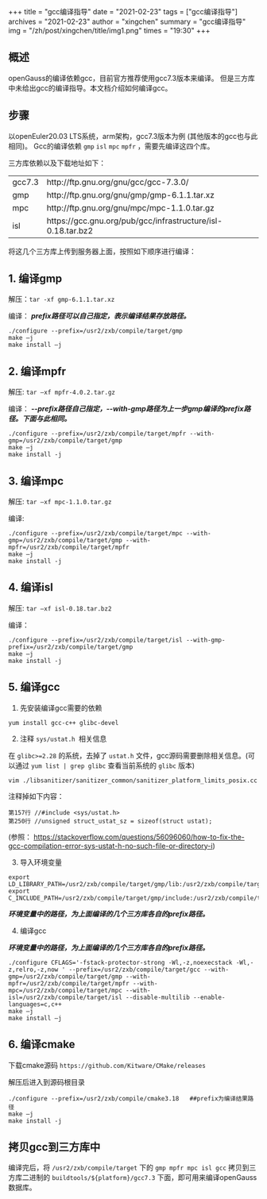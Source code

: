 +++
title = "gcc编译指导"
date = "2021-02-23"
tags = ["gcc编译指导"]
archives = "2021-02-23"
author = "xingchen"
summary = "gcc编译指导"
img = "/zh/post/xingchen/title/img1.png"
times = "19:30"
+++

## 概述

openGauss的编译依赖gcc，目前官方推荐使用gcc7.3版本来编译。 但是三方库中未给出gcc的编译指导。本文档介绍如何编译gcc。


## 步骤

以openEuler20.03 LTS系统，arm架构，gcc7.3版本为例 (其他版本的gcc也与此相同)。
Gcc的编译依赖 `gmp` `isl` `mpc` `mpfr` ，需要先编译这四个库。

三方库依赖以及下载地址如下：

<table>
<tbody>
    <tr>
        <td>gcc7.3</td>
        <td>http://ftp.gnu.org/gnu/gcc/gcc-7.3.0/</td>
    </tr>
    <tr>
        <td>gmp</td>
        <td>http://ftp.gnu.org/gnu/gmp/gmp-6.1.1.tar.xz</td>
    </tr>
    <tr>
        <td>mpc</td>
        <td>http://ftp.gnu.org/gnu/mpc/mpc-1.1.0.tar.gz</td>
    </tr>
    <tr>
        <td>isl</td>
        <td>https://gcc.gnu.org/pub/gcc/infrastructure/isl-0.18.tar.bz2</td>
    </tr>
</tbody>
</table>

将这几个三方库上传到服务器上面，按照如下顺序进行编译：

## 1. 编译gmp

解压：`tar -xf gmp-6.1.1.tar.xz`

编译：
***prefix路径可以自己指定，表示编译结果存放路径。***

```
./configure --prefix=/usr2/zxb/compile/target/gmp      
make –j
make install –j
```

## 2. 编译mpfr

解压: `tar –xf mpfr-4.0.2.tar.gz`

编译：
***--prefix路径自己指定，--with-gmp路径为上一步gmp编译的prefix路径。下面与此相同。***

```
./configure --prefix=/usr2/zxb/compile/target/mpfr --with-gmp=/usr2/zxb/compile/target/gmp 
make –j
make install -j
```

## 3. 编译mpc

解压: `tar –xf mpc-1.1.0.tar.gz`

编译:

```
./configure --prefix=/usr2/zxb/compile/target/mpc --with-gmp=/usr2/zxb/compile/target/gmp --with-mpfr=/usr2/zxb/compile/target/mpfr
make –j
make install -j
```

## 4. 编译isl

解压: `tar –xf isl-0.18.tar.bz2`

编译：

```
./configure --prefix=/usr2/zxb/compile/target/isl --with-gmp-prefix=/usr2/zxb/compile/target/gmp
make –j
make install -j
```

## 5. 编译gcc

1. 先安装编译gcc需要的依赖

```
yum install gcc-c++ glibc-devel
```

2. 注释 `sys/ustat.h `相关信息

在 `glibc>=2.28` 的系统，去掉了 `ustat.h` 文件，gcc源码需要删除相关信息。(可以通过 `yum list | grep glibc` 查看当前系统的 `glibc` 版本)

```
vim ./libsanitizer/sanitizer_common/sanitizer_platform_limits_posix.cc
```

注释掉如下内容：

```
第157行 //#include <sys/ustat.h>
第250行 //unsigned struct_ustat_sz = sizeof(struct ustat);
```


(参照： https://stackoverflow.com/questions/56096060/how-to-fix-the-gcc-compilation-error-sys-ustat-h-no-such-file-or-directory-i)

3. 导入环境变量

```
export LD_LIBRARY_PATH=/usr2/zxb/compile/target/gmp/lib:/usr2/zxb/compile/target/mpfr/lib:/usr2/zxb/compile/target/mpc/lib:/usr2/zxb/compile/target/isl/lib:${LD_LIBRARY_PATH}
export C_INCLUDE_PATH=/usr2/zxb/compile/target/gmp/include:/usr2/zxb/compile/target/mpfr/include:/usr2/zxb/compile/target/mpc/include:/usr2/zxb/compile/target/isl/include:${C_INCLUDE_PATH}
```

***环境变量中的路径，为上面编译的几个三方库各自的prefix路径。***

4. 编译gcc

***环境变量中的路径，为上面编译的几个三方库各自的prefix路径。***

```
./configure CFLAGS='-fstack-protector-strong -Wl,-z,noexecstack -Wl,-z,relro,-z,now ' --prefix=/usr2/zxb/compile/target/gcc --with-gmp=/usr2/zxb/compile/target/gmp --with-mpfr=/usr2/zxb/compile/target/mpfr --with-mpc=/usr2/zxb/compile/target/mpc --with-isl=/usr2/zxb/compile/target/isl --disable-multilib --enable-languages=c,c++
make –j
make install –j
```


## 6. 编译cmake

下载cmake源码 `https://github.com/Kitware/CMake/releases`

解压后进入到源码根目录

```
./configure --prefix=/usr2/zxb/compile/cmake3.18   ##prefix为编译结果路径
make –j
make install -j
```


## 拷贝gcc到三方库中

编译完后，将 `/usr2/zxb/compile/target` 下的 `gmp mpfr mpc isl gcc` 拷贝到三方库二进制的 `buildtools/${platform}/gcc7.3` 下面，即可用来编译openGauss数据库。






